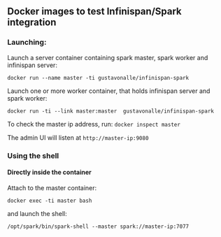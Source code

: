 ## Docker images to test Infinispan/Spark integration

### Launching:

Launch a server container containing spark master, spark worker and infinispan server:

```
docker run --name master -ti gustavonalle/infinispan-spark
``` 


Launch one or more worker container, that holds infinispan server and spark worker:

```
docker run -ti --link master:master  gustavonalle/infinispan-spark
```

To check the master ip address, run: ```docker inspect master```

The admin UI will listen at ```http://master-ip:9080```


### Using the shell

#### Directly inside the container

Attach to the master container:

```
docker exec -ti master bash
``` 

and launch the shell:

```
/opt/spark/bin/spark-shell --master spark://master-ip:7077
```